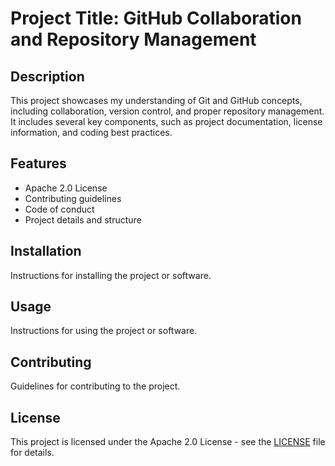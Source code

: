 # Project Title: GitHub Collaboration and Repository Management

## Description
This project showcases my understanding of Git and GitHub concepts, including collaboration, version control, and proper repository management. It includes several key components, such as project documentation, license information, and coding best practices.

## Features
- Apache 2.0 License
- Contributing guidelines
- Code of conduct
- Project details and structure

## Installation
Instructions for installing the project or software.

## Usage
Instructions for using the project or software.

## Contributing
Guidelines for contributing to the project.

## License
This project is licensed under the Apache 2.0 License - see the [LICENSE](LICENSE) file for details.
